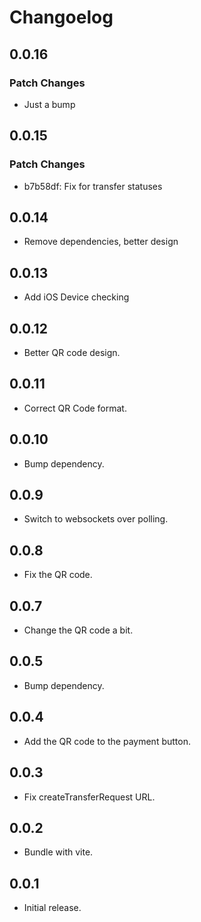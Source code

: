 # Changoelog

## 0.0.16

### Patch Changes

- Just a bump

## 0.0.15

### Patch Changes

- b7b58df: Fix for transfer statuses

## 0.0.14

- Remove dependencies, better design

## 0.0.13

- Add iOS Device checking

## 0.0.12

- Better QR code design.

## 0.0.11

- Correct QR Code format.

## 0.0.10

- Bump dependency.

## 0.0.9

- Switch to websockets over polling.

## 0.0.8

- Fix the QR code.

## 0.0.7

- Change the QR code a bit.

## 0.0.5

- Bump dependency.

## 0.0.4

- Add the QR code to the payment button.

## 0.0.3

- Fix createTransferRequest URL.

## 0.0.2

- Bundle with vite.

## 0.0.1

- Initial release.
